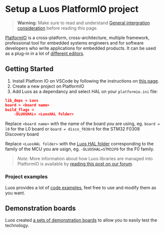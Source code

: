 # Setup a Luos PlatformIO project

> **Warning:** Make sure to read and understand [General intergration consideration](./general-integration-consideration.md) before reading this page.

<a href="https://platformio.org/" target="_blank">PlatformIO</a> is a cross-platform, cross-architecture, multiple framework, professional tool for embedded systems engineers and for software developers who write applications for embedded products. It can be used as a plug-in in a lot of <a href="https://docs.platformio.org/en/latest/integration/ide/index.html#desktop-ide" target="_blank">different editors</a>.

## Getting Started
 1. Install Platform IO on VSCode by following the instructions on <a href="https://platformio.org/platformio-ide" target="_blank">this page</a>.
 2. Create a new project on PlatformIO
 3. Add Luos as a dependancy and select HAL on your `platformio.ini` file:

```Json
lib_deps = Luos
board = <board name>
build_flags =
    -DLUOSHAL= <LuosHAL folder>
```
Replace `<board name>` with the name of the board you are using, eg. `board = l0` for the L0 board or `board = disco_f030r8` for the STM32 F0308 Discovery board

Replace `<LuosHAL folder>` with the <a href="https://github.com/Luos-io/LuosHAL" target="_blank">Luos HAL folder</a> corresponding to the family of the MCU you are usign, eg. `-DLUOSHAL=STM32F0` for the F0 family.

> *Note:* More information about how Luos libraries are managed into PlatformIO is available by <a href="https://community.luos.io/t/how-to-link-luos-with-platformio/303" target="\_blank">reading this post on our forum</a>.

### Project examples
Luos provides a lot of <a href="https://github.com/Luos-io/Examples/tree/master/Projects" target="_blank">code examples</a>, feel free to use and modify them as you want.

## Demonstration boards
Luos created [a sets of demonstration boards](../../demo_boards/boards-list.md) to allow you to easily test the technology.
